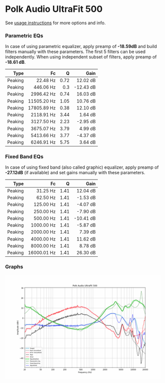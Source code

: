 # Polk Audio UltraFit 500
See [usage instructions](https://github.com/jaakkopasanen/AutoEq#usage) for more options and info.

### Parametric EQs
In case of using parametric equalizer, apply preamp of **-18.59dB** and build filters manually
with these parameters. The first 5 filters can be used independently.
When using independent subset of filters, apply preamp of **-18.61 dB**.

| Type    | Fc          |    Q | Gain      |
|--------:|------------:|-----:|----------:|
| Peaking | 22.48 Hz    | 0.72 | 12.02 dB  |
| Peaking | 446.06 Hz   | 0.3  | -12.43 dB |
| Peaking | 2996.42 Hz  | 0.74 | 16.03 dB  |
| Peaking | 11505.20 Hz | 1.05 | 10.76 dB  |
| Peaking | 17805.89 Hz | 0.38 | 12.10 dB  |
| Peaking | 2118.91 Hz  | 3.44 | 1.64 dB   |
| Peaking | 3127.50 Hz  | 2.23 | -2.95 dB  |
| Peaking | 3675.07 Hz  | 3.79 | 4.99 dB   |
| Peaking | 5413.66 Hz  | 3.77 | -4.37 dB  |
| Peaking | 6246.91 Hz  | 5.75 | 3.64 dB   |

### Fixed Band EQs
In case of using fixed band (also called graphic) equalizer, apply preamp of **-27.12dB**
(if available) and set gains manually with these parameters.

| Type    | Fc          |    Q | Gain      |
|--------:|------------:|-----:|----------:|
| Peaking | 31.25 Hz    | 1.41 | 12.04 dB  |
| Peaking | 62.50 Hz    | 1.41 | -1.53 dB  |
| Peaking | 125.00 Hz   | 1.41 | -4.07 dB  |
| Peaking | 250.00 Hz   | 1.41 | -7.90 dB  |
| Peaking | 500.00 Hz   | 1.41 | -10.41 dB |
| Peaking | 1000.00 Hz  | 1.41 | -5.87 dB  |
| Peaking | 2000.00 Hz  | 1.41 | 7.39 dB   |
| Peaking | 4000.00 Hz  | 1.41 | 11.62 dB  |
| Peaking | 8000.00 Hz  | 1.41 | 8.78 dB   |
| Peaking | 16000.01 Hz | 1.41 | 26.30 dB  |

### Graphs
![](./Polk%20Audio%20UltraFit%20500.png)